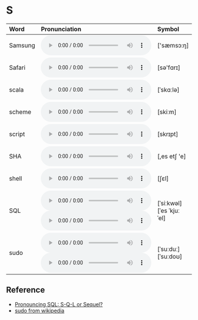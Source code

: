 
# S

| Word  | Pronunciation | Symbol |
| :-- | :-- | :-- |
| Samsung | <audio :src="$withBase('/audio/Samsung.mp3')" controls="controls" controlslist="nodownload"></audio> | ['sæmsɔ:ŋ] |
| Safari | <audio :src="$withBase('/audio/Safari.mp3')" controls="controls" controlslist="nodownload"></audio> | [sə'fɑrɪ] |
| scala | <audio :src="$withBase('/audio/scala.mp3')" controls="controls" controlslist="nodownload"></audio> | [ˈskɑːlə] |
| scheme | <audio :src="$withBase('/audio/scheme.mp3')" controls="controls" controlslist="nodownload"></audio> | [skiːm] |
| script | <audio :src="$withBase('/audio/script.mp3')" controls="controls" controlslist="nodownload"></audio> | [skrɪpt] |
| SHA | <audio :src="$withBase('/audio/SHA.mp3')" controls="controls" controlslist="nodownload"></audio> | [,es etʃ 'e] |
| shell | <audio :src="$withBase('/audio/shell.mp3')" controls="controls" controlslist="nodownload"></audio> | [ʃɛl] |
| SQL | <audio :src="$withBase('/audio/SQL-0.mp3')" controls="controls" controlslist="nodownload"></audio><br/><audio :src="$withBase('/audio/SQL-1.mp3')" controls="controls" controlslist="nodownload"></audio> | [ˈsiːkwəl]<br/>[ˈes ˈkjuː ˈel] |
| sudo | <audio :src="$withBase('/audio/sudo-0.mp3')" controls="controls" controlslist="nodownload"></audio><br/><audio :src="$withBase('/audio/sudo-1.mp3')" controls="controls" controlslist="nodownload"></audio> | [ˈsuːduː]<br/>[ˈsuːdoʊ] |

## Reference

- [Pronouncing SQL: S-Q-L or Sequel?](http://patorjk.com/blog/2012/01/26/pronouncing-sql-s-q-l-or-sequel/)
- [sudo from wikipedia](https://en.wikipedia.org/wiki/Sudo)
